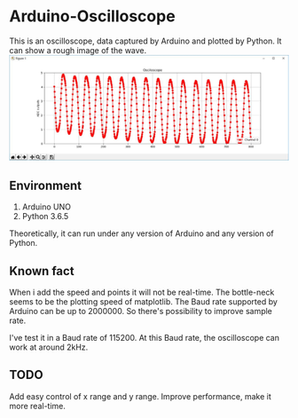# Arduino-Oscilloscope
This is an oscilloscope, data captured by Arduino and plotted by Python.
It can show a rough image of the wave.
![example of oscilloscope](./example.jpg)

## Environment
1. Arduino UNO
2. Python 3.6.5

Theoretically, it can run under any version of Arduino and any version of Python.

## Known fact
When i add the speed and points it will not be real-time. The bottle-neck seems to be the plotting speed of matplotlib. 
The Baud rate supported by Arduino can be up to 2000000. So there's possibility to improve sample rate.

I've test it in a Baud rate of 115200. At this Baud rate, the oscilloscope can work at around 2kHz. 

## TODO
Add easy control of x range and y range.
Improve performance, make it more real-time.
